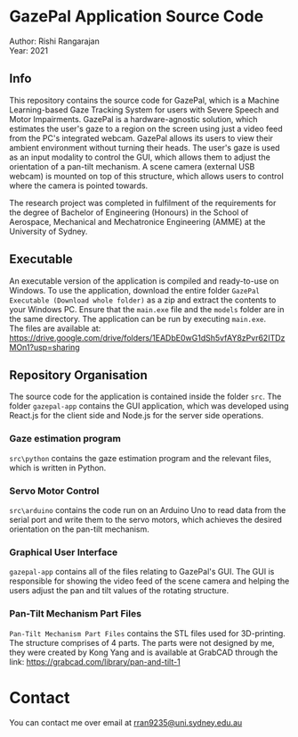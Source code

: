 # GazePal Application Source Code
Author: Rishi Rangarajan <br />
Year: 2021

## Info
This repository contains the source code for GazePal, which is a Machine Learning-based Gaze Tracking System for users with Severe Speech and Motor Impairments. GazePal is a hardware-agnostic solution, which estimates the user's gaze to a region on the screen using just a video feed from the PC's integrated webcam. GazePal allows its users to view their ambient environment without turning their heads. The user's gaze is used as an input modality to control the GUI, which allows them to adjust the orientation of a pan-tilt mechanism. A scene camera (external USB webcam) is mounted on top of this structure, which allows users to control where the camera is pointed towards.

The research project was completed in fulfilment of the requirements for the degree of Bachelor of Engineering (Honours) in the School of Aerospace, Mechanical and Mechatronice Engineering (AMME) at the University of Sydney.

## Executable
An executable version of the application is compiled and ready-to-use on Windows. To use the application, download the entire folder `GazePal Executable (Download whole folder)` as a zip and extract the contents to your Windows PC. Ensure that the `main.exe` file and the `models` folder are in the same directory. The application can be run by executing `main.exe`. <br/>
The files are available at: https://drive.google.com/drive/folders/1EADbE0wG1dSh5vfAY8zPvr62ITDzMOn1?usp=sharing

## Repository Organisation
The source code for the application is contained inside the folder `src`. The folder `gazepal-app` contains the GUI application, which was developed using React.js for the client side and Node.js for the server side operations. 

### Gaze estimation program 
`src\python` contains the gaze estimation program and the relevant files, which is written in Python.

### Servo Motor Control 
`src\arduino` contains the code run on an Arduino Uno to read data from the serial port and write them to the servo motors, which achieves the desired orientation on the pan-tilt mechanism.

### Graphical User Interface
`gazepal-app` contains all of the files relating to GazePal's GUI. The GUI is responsible for showing the video feed of the scene camera and helping the users adjust the pan and tilt values of the rotating structure. 

### Pan-Tilt Mechanism Part Files
`Pan-Tilt Mechanism Part Files` contains the STL files used for 3D-printing. The structure comprises of 4 parts. The parts were not designed by me, they were created by Kong Yang and is available at GrabCAD through the link: https://grabcad.com/library/pan-and-tilt-1

# Contact
You can contact me over email at rran9235@uni.sydney.edu.au
